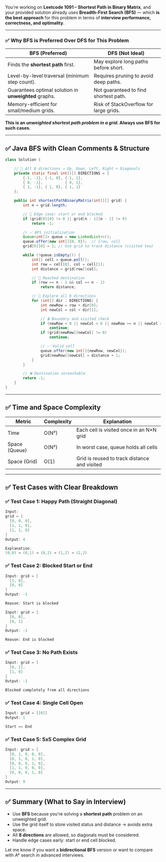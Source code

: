 You're working on **Leetcode 1091 – Shortest Path in Binary Matrix**, and your provided solution already uses **Breadth-First Search (BFS)** — which **is the best approach** for this problem in terms of **interview performance, correctness, and optimality**.

---

### ✅ Why **BFS** is Preferred Over DFS for This Problem

| BFS (Preferred)                                       | DFS (Not Ideal)                        |
| ----------------------------------------------------- | -------------------------------------- |
| Finds the **shortest path** first.                    | May explore long paths before short.   |
| Level-by-level traversal (minimum step count).        | Requires pruning to avoid deep paths.  |
| Guarantees optimal solution in **unweighted** graphs. | Not guaranteed to find shortest path.  |
| Memory-efficient for small/medium grids.              | Risk of StackOverflow for large grids. |

**This is an *unweighted shortest path problem in a grid*. Always use BFS for such cases.**

---

## ✅ Java BFS with Clean Comments & Structure

```java
class Solution {

    // 🔁 All 8 directions → Up, Down, Left, Right + Diagonals
    private static final int[][] DIRECTIONS = {
        {-1, -1}, {-1, 0}, {-1, 1},
        { 0, -1},          { 0, 1},
        { 1, -1}, { 1, 0}, { 1, 1}
    };

    public int shortestPathBinaryMatrix(int[][] grid) {
        int n = grid.length;

        // 🛑 Edge case: start or end blocked
        if (grid[0][0] != 0 || grid[n - 1][n - 1] != 0)
            return -1;

        // ✅ BFS initialization
        Queue<int[]> queue = new LinkedList<>();
        queue.offer(new int[]{0, 0});  // {row, col}
        grid[0][0] = 1; // Use grid to track distance (visited too)

        while (!queue.isEmpty()) {
            int[] cell = queue.poll();
            int row = cell[0], col = cell[1];
            int distance = grid[row][col];

            // 🎯 Reached destination
            if (row == n - 1 && col == n - 1)
                return distance;

            // 🔁 Explore all 8 directions
            for (int[] dir : DIRECTIONS) {
                int newRow = row + dir[0];
                int newCol = col + dir[1];

                // 🔒 Boundary and visited check
                if (newRow < 0 || newCol < 0 || newRow >= n || newCol >= n)
                    continue;
                if (grid[newRow][newCol] != 0)
                    continue;

                // ✅ Valid cell
                queue.offer(new int[]{newRow, newCol});
                grid[newRow][newCol] = distance + 1;
            }
        }

        // ❌ Destination unreachable
        return -1;
    }
}
```

---

## ✅ Time and Space Complexity

| Metric        | Complexity | Explanation                                  |
| ------------- | ---------- | -------------------------------------------- |
| Time          | O(N²)      | Each cell is visited once in an N×N grid     |
| Space (Queue) | O(N²)      | In worst case, queue holds all cells         |
| Space (Grid)  | O(1)       | Grid is reused to track distance and visited |

---

## ✅ Test Cases with Clear Breakdown

### ✅ Test Case 1: Happy Path (Straight Diagonal)

```java
Input:
grid = [
  [0, 0, 0],
  [1, 1, 0],
  [1, 1, 0]
]
Output: 4

Explanation:
(0,0) → (0,1) → (0,2) → (1,2) → (2,2)
```

### ✅ Test Case 2: Blocked Start or End

```java
Input: grid = [
  [1, 0],
  [0, 0]
]
Output: -1

Reason: Start is blocked

Input: grid = [
  [0, 0],
  [0, 1]
]
Output: -1

Reason: End is blocked
```

### ✅ Test Case 3: No Path Exists

```java
Input: grid = [
  [0, 1],
  [1, 0]
]
Output: -1

Blocked completely from all directions
```

### ✅ Test Case 4: Single Cell Open

```java
Input: grid = [[0]]
Output: 1

Start == End
```

### ✅ Test Case 5: 5x5 Complex Grid

```java
Input: grid = [
  [0, 1, 0, 0, 0],
  [0, 1, 0, 1, 0],
  [0, 0, 0, 1, 0],
  [1, 1, 0, 0, 0],
  [0, 0, 0, 1, 0]
]
Output: 9
```

---

## ✅ Summary (What to Say in Interview)

* Use **BFS** because you're solving a **shortest path** problem on an unweighted grid.
* Use the grid itself to store visited status and distance → avoids extra space.
* All **8 directions** are allowed, so diagonals must be considered.
* Handle edge cases early: start or end cell blocked.

Let me know if you want a **bidirectional BFS** version or want to compare with A\* search in advanced interviews.
